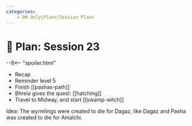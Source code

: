 ```yaml
---
categories:
    - DM Only|Plans|Session Plans
---
```


# 🔐 Plan: Session 23

--8<-- "spoiler.html"

- Recap
- Reminder level 5
- Finish [[pashas-path]]
- Bhreia gives the quest: [[hatching]]
- Travel to Midway, and start [[swamp-witch]]

Idea: The wyrmlings were created to die for Dagaz, like Dagaz and Pasha was created to die for Amalchi.
